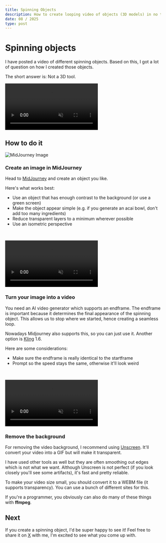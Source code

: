 ```yaml
---
title: Spinning Objects
description: How to create looping video of objects (3D models) in no time
date: 08 / 2025
type: post
---
```


# Spinning objects

I have posted a video of different spinning objects. Based on this, I got a lot of question on how I created those objects.

The short answer is:
Not a 3D tool.

<video
          src="/collection/spinning-objects/spinning-objects.webm"
          autoPlay
          muted
          loop
          playsInline
          class="border border-neutral-100 dark:border-neutral-700 p-0.5 w-full object-cover aspect-video"
        ></video>

## How to do it

<img class="w-20" src="/collection/spinning-objects/brick.png" alt="MidJourney Image" />

### Create an image in MidJourney

Head to [MidJourney](https://www.midjourney.com/) and create an object you like.

Here's what works best:
- Use an object that has enough contrast to the background (or use a green screen)
- Make the object appear simple (e.g. if you generate an acai bowl, don't add too many ingredients)
- Reduce transparent layers to a minimum wherever possible
- Use an isometric perspective

<br />


<video
          src="/collection/spinning-objects/raw-rotating-block.mp4"
          autoPlay
          muted
          loop
          playsInline
          class="w-24"
        ></video>

### Turn your image into a video

You need an AI video generator which supports an endframe. The endframe is important because it determines the final appearance of the spinning object.
This allows us to stop where we started, hence creating a seamless loop.

Nowadays Midjourney also supports this, so you can just use it. Another option is [Kling](https://www.klingai.com/) 1.6.

Here are some considerations:
- Make sure the endframe is really identical to the startframe
- Prompt so the speed stays the same, otherwise it'll look weird

<br />

<video
          src="/videos/rotating-block.webm"
          autoPlay
          muted
          loop
          playsInline
          class="w-24"
        ></video>

### Remove the background

For removing the video background, I recommend using [Unscreen](https://www.unscreen.com/). It'll convert your video into a GIF but will make it transparent.

I have used other tools as well but they are often smoothing out edges which is not what we want.
Although Unscreen is not perfect (if you look closely you'll see some artifacts), it's fast and pretty reliable.

To make your video size small, you should convert it to a WEBM file (it supports transparency). You can use a bunch of different sites for this.

If you're a programmer, you obviously can also do many of these things with **ffmpeg**.

## Next

If you create a spinning object, I'd be super happy to see it! Feel free to share it on [X](https://x.com/flornkm) with me, I'm excited to see what you come up with.
